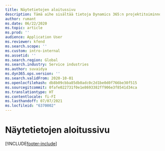 ```yaml
---
title: Näytetietojen aloitussivu
description: Tämä aihe sisältää tietoja Dynamics 365:n projektitoiminnoissa käytettävissä olevista näytetiedoista.
author: rumant
ms.date: 06/22/2020
ms.topic: article
ms.prod: ''
audience: Application User
ms.reviewer: kfend
ms.search.scope: ''
ms.custom: intro-internal
ms.assetid: ''
ms.search.region: Global
ms.search.industry: Service industries
ms.author: suvaidya
ms.dyn365.ops.version: ''
ms.search.validFrom: 2020-10-01
ms.openlocfilehash: db8b09cbba85db0adc0c2d1be0d0f766be30f515
ms.sourcegitcommit: 0fafe022731f0e1e8693382ff906e3f8541d34ca
ms.translationtype: HT
ms.contentlocale: fi-FI
ms.lasthandoff: 07/07/2021
ms.locfileid: "6370002"
---
```

# <a name="sample-data-home-page"></a>Näytetietojen aloitussivu


[!INCLUDE[footer-include](../includes/footer-banner.md)]